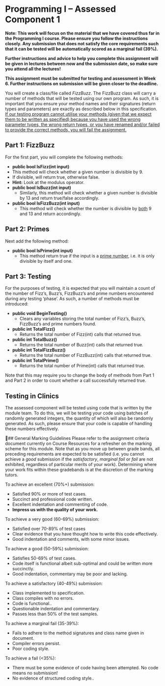 # Programming I – Assessed Component 1

**Note: This work will focus on the material that we have covered thus far in the Programming I course. Please ensure you follow the instructions closely. Any submission that does not satisfy the core requirements such that it can be tested will be automatically scored as a marginal fail (39%).**

**Further instructions and advice to help you complete this assignment will be given in lectures between now and the submission date, so make sure you attend all the lectures!**

**This assignment must be submitted for testing and assessment in Week 6. Further instructions on submission will be given closer to the deadline.**

You will create a class/file called *FizzBuzz*. The FizzBuzz class will carry a number of methods that will be tested using our own program. As such, it is important that you ensure your method names and their signatures (return types and parameters) are exactly as described below in this specification. <ins>If our testing program cannot utilise your methods (given that we expect them to be written as specified) because you have used the wrong parameter types, the wrong return types, or you have renamed and/or failed to provide the correct methods, you will fail the assignment.</ins>

## Part 1: FizzBuzz
For the first part, you will complete the following methods:

* **public bool IsFizz(int input)**
 * This method will check whether a given number is divisible by 9.
 * If divisible, will return true, otherwise false.
 * **Hint:** Look at the modulus operator.
* **public bool IsBuzz(int input)**
  * Similarly, this method will check whether a given number is divisible by 13 and return true/false accordingly.
* **public bool IsFizzBuzz(int input)**
  * This method will check whether the number is divisible by <ins>both</ins> 9 and 13 and return accordingly.

## Part 2: Primes
Next add the following method:

* **public bool IsPrime(int input)**
  * This method return true if the input is a <ins>prime number</ins>, i.e. it is only divisible by itself and one.

## Part 3: Testing
For the purposes of testing, it is expected that you will maintain a count of the number
of Fizz’s, Buzz’s, FizzBuzz’s and prime numbers encountered during any testing ‘phase’. As such, a number of methods must be introduced:

* **public void BeginTesting()**
  * Clears any variables storing the total number of Fizz’s, Buzz’s, FizzBuzz’s and prime numbers found.
* **public int TotalFizz()**
  * Returns the total number of Fizz(int) calls that returned true.
* **public int TotalBuzz()**
  * Returns the total number of Buzz(int) calls that returned true.
* **public int TotalFizzBuzz()**
  * Returns the total number of FizzBuzz(int) calls that returned true.
* **public int TotalPrime()**
  * Returns the total number of Prime(int) calls that returned true.

Note that this may require you to change the body of methods from Part 1 and Part 2
in order to count whether a call successfully returned true.

## Testing in Clinics
The assessed component will be tested using code that is written by the module team. To do this, we will be testing your code using batches of randomly generated integers, the quantity of which will also be randomly generated. As such, please ensure that your code is capable of handling these numbers effectively.

## General Marking Guidelines
Please refer to the assignment criteria document currently on Course Resources for a refresher on the marking scheme for this module. Note that as you move up between grade bands, all preceding requirements are expected to be satisfied (i.e. you cannot achieve a *good* submission if the *satisfactory*, *marginal fail* or *fail* are not exhibited, regardless of particular merits of your work). Determining where your work fits within these gradebands is at the discretion of the marking tutors.

To achieve an excellent (70%+) submission:

* Satisfied 90% or more of test cases.
* Succinct and professional code written.
* Excellent indentation and commenting of code.
* **Impress us with the quality of your work.**

To achieve a very good (60-69%) submission:
* Satisfied over 70-89% of test cases
* Clear evidence that you have thought how to write this code effectively.
* Good indentation and comments, with some minor issues.

To achieve a good (50-59%) submission:
* Satisfies 50-69% of test cases.
* Code itself is functional albeit sub-optimal and could be written more succinctly.
* Good indentation, commentary may be poor and lacking.

To achieve a satisfactory (40-49%) submission:
* Class implemented to specification.
* Class compiles with no errors.
* Code is functional..
* Questionable indentation and commentary.
* Passes less than 50% of the test samples.

To achieve a marginal fail (35-39%):
* Fails to adhere to the method signatures and class name given in document.
* Compiler errors persist.
* Poor coding style.

To achieve a fail (<35%):
* There must be some evidence of code having been attempted. No code means no submission!
* No evidence of structured coding style..
